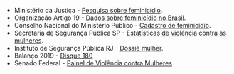 - Ministério da Justiça - [Pesquisa sobre feminicídio](https://bit.ly/2YoXit2).
- Organização Artigo 19 - [Dados sobre feminicídio no Brasil](https://bit.ly/2YqHKoz).
- Conselho Nacional do Ministério Público - [Cadastro de feminicídio](https://bit.ly/3glDg91).
- Secretaria de Segurança Pública SP - [Estatísticas de violência contra as mulheres](https://bit.ly/3hlKJpP).
- Instituto de Segurança Pública RJ - [Dossiê mulher](https://bit.ly/2Qiyezf).
- Balanço 2019 - [Disque 180](https://www.gov.br/mdh/pt-br/assuntos/noticias/2020-2/maio/BalanoDisque180v21.pdf)
- Senado Federal - [Painel de Violência contra Mulheres](https://bit.ly/2G4kaaJ)
